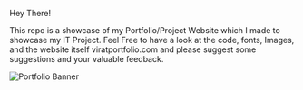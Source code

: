 Hey There!

This repo is a showcase of my Portfolio/Project Website which I made to showcase my IT Project. 
Feel Free to have a look at the code, fonts, Images, and the website itself viratportfolio.com and please suggest some suggestions and your valuable feedback.

        
![Portfolio Banner](images/cover.png)

